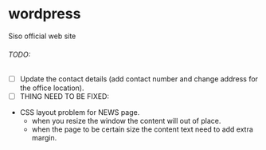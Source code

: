 # wordpress
Siso official web site

###### TODO:
- [ ] Update the contact details (add contact number and change address for the office location).
- [ ] THING NEED TO BE FIXED: 
- CSS layout problem for NEWS page.
    - when you resize the window the content will out of place.
    - when the page to be certain size the content text need to add extra margin.
